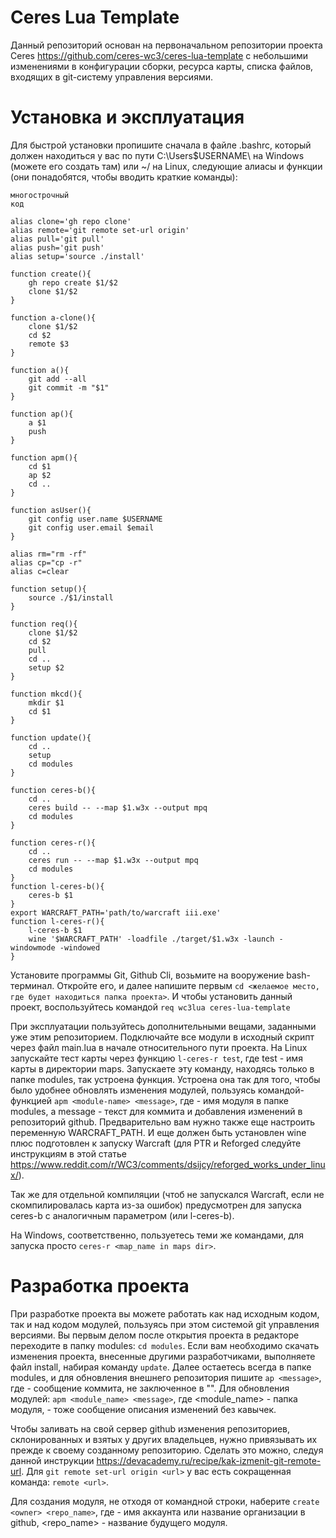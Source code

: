 # Ceres Lua Template

Данный репозиторий основан на первоначальном репозитории проекта Ceres https://github.com/ceres-wc3/ceres-lua-template с небольшими изменениями в конфигурации сборки, ресурса карты, списка файлов, входящих в git-систему управления версиями.


# Установка и эксплуатация

Для быстрой установки пропишите сначала в файле .bashrc, который должен находиться у вас по пути C:\Users\$USERNAME\ на Windows (можете его создать там) или ~/ на Linux, следующие алиасы и функции (они понадобятся, чтобы вводить краткие команды):

```
многострочный
код
```

```
alias clone='gh repo clone'
alias remote='git remote set-url origin'
alias pull='git pull'
alias push='git push'
alias setup='source ./install'
```

```
function create(){
    gh repo create $1/$2
    clone $1/$2
}
```

```
function a-clone(){
	clone $1/$2
	cd $2
	remote $3
}
```

```
function a(){
	git add --all
	git commit -m "$1"
}
```

```
function ap(){
	a $1
	push
}
```

```
function apm(){
    cd $1
    ap $2
    cd ..
}
```

```
function asUser(){
    git config user.name $USERNAME
    git config user.email $email
}
```

```
alias rm="rm -rf"
alias cp="cp -r"
alias c=clear
```

```
function setup(){
    source ./$1/install
}
```

```
function req(){
	clone $1/$2
	cd $2
	pull
	cd ..
    setup $2
}
```

```
function mkcd(){
	mkdir $1
	cd $1
}
```

```
function update(){
    cd ..
    setup
    cd modules
}
```

```
function ceres-b(){
    cd ..
    ceres build -- --map $1.w3x --output mpq
    cd modules
}
```

```
function ceres-r(){
    cd ..
    ceres run -- --map $1.w3x --output mpq
    cd modules
}
function l-ceres-b(){
	ceres-b $1
}
export WARCRAFT_PATH='path/to/warcraft iii.exe'
function l-ceres-r(){
	l-ceres-b $1
	wine '$WARCRAFT_PATH' -loadfile ./target/$1.w3x -launch -windowmode -windowed
}
```

Установите программы Git, Github Cli, возьмите на вооружение bash-терминал. Откройте его, и далее напишите первым `cd <желаемое место, где будет находиться папка проекта>`. И чтобы установить данный проект, воспользуйтесь командой `req wc3lua ceres-lua-template`

При эксплуатации пользуйтесь дополнительными вещами, заданными уже этим репозиторием. Подключайте все модули в исходный скрипт через файл main.lua в начале относительного пути проекта.
На Linux запускайте тест карты через функцию `l-ceres-r test`, где test - имя карты в директории maps. Запускаете эту команду, находясь только в папке modules, так устроена функция. Устроена она так для того, чтобы было удобнее обновлять изменения модулей, пользуясь командой-функцией `apm <module-name> <message>`, где <module-name> - имя модуля в папке modules, а message - текст для коммита и добавления изменений в репозиторий github. Предварительно вам нужно также еще настроить переменную WARCRAFT_PATH. И еще должен быть установлен wine плюс подготовлен к запуску Warcraft (для PTR и Reforged следуйте инструкциям в этой статье https://www.reddit.com/r/WC3/comments/dsijcy/reforged_works_under_linux/).

Так же для отдельной компиляции (чтоб не запускался Warcraft, если не скомпилировалась карта из-за ошибок) предусмотрен для запуска ceres-b с аналогичным параметром (или l-ceres-b).

На Windows, соответственно, пользуетесь теми же командами, для запуска просто `ceres-r <map_name in maps dir>`.


# Разработка проекта

При разработке проекта вы можете работать как над исходным кодом, так и над кодом модулей, пользуясь при этом системой git управления версиями. Вы первым делом после открытия проекта в редакторе переходите в папку modules: `cd modules`. Если вам необходимо скачать изменения проекта, внесенные другими разработчиками, выполняете файл install, набирая команду `update`. Далее остаетесь всегда в папке modules, и для обновления внешнего репозитория пишите `ap <message>`, где <message> - сообщение коммита, не заключенное в "". Для обновления модулей: `apm <module_name> <message>`, где <module_name> - папка модуля, <message> - тоже сообщение описания изменений без кавычек.



Чтобы заливать на свой сервер github изменения репозиториев, склонированных и взятых у других владельцев, нужно привязывать их прежде к своему созданному репозиторию. Сделать это можно, следуя данной инструкции https://devacademy.ru/recipe/kak-izmenit-git-remote-url.
Для `git remote set-url origin <url>` у вас есть сокращенная команда: `remote <url>`.

Для создания модуля, не отходя от командной строки, наберите `create <owner> <repo_name>`, где <owner> - имя аккаунта или название организации в github, <repo_name> - название будущего модуля.